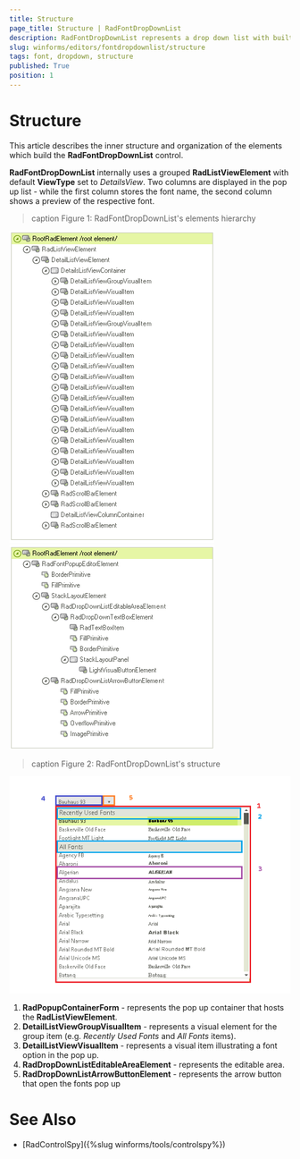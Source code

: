 ```yaml
---
title: Structure
page_title: Structure | RadFontDropDownList
description: RadFontDropDownList represents a drop down list with built-in fonts that are installed on the system.   
slug: winforms/editors/fontdropdownlist/structure
tags: font, dropdown, structure
published: True
position: 1
---
```


# Structure

This article describes the inner structure and organization of the elements which build the **RadFontDropDownList** control. 

**RadFontDropDownList** internally uses a grouped **RadListViewElement** with default **ViewType** set to *DetailsView*. Two columns are displayed in the pop up list - while the first column stores the font name, the second column shows a preview of the respective font.
        
>caption Figure 1: RadFontDropDownList's elements hierarchy

![editors-fontdropdownlist-structure 001](images/editors-fontdropdownlist-structure001.png)
![editors-fontdropdownlist-structure 003](images/editors-fontdropdownlist-structure003.png)

>caption Figure 2: RadFontDropDownList's structure

![editors-fontdropdownlist-structure 002](images/editors-fontdropdownlist-structure002.png)

1. **RadPopupContainerForm** - represents the pop up container that hosts the **RadListViewElement**.
2. **DetailListViewGroupVisualItem** - represents a visual element for the group item (e.g. *Recently Used Fonts* and *All Fonts* items).  
3. **DetailListViewVisualItem** - represents a visual item illustrating a font option in the pop up.
4. **RadDropDownListEditableAreaElement** - represents the editable area.
5. **RadDropDownListArrowButtonElement** - represents the arrow button that open the fonts pop up 


# See Also

* [RadControlSpy]({%slug winforms/tools/controlspy%})
            
